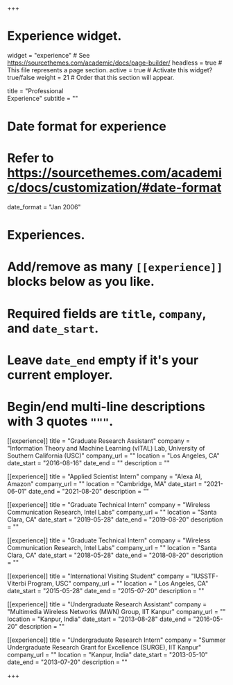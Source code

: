 +++
# Experience widget.
widget = "experience"  # See https://sourcethemes.com/academic/docs/page-builder/
headless = true  # This file represents a page section.
active = true  # Activate this widget? true/false
weight = 21  # Order that this section will appear.

title = "Professional<br>Experience"
subtitle = ""

# Date format for experience
#   Refer to https://sourcethemes.com/academic/docs/customization/#date-format
date_format = "Jan 2006"

# Experiences.
#   Add/remove as many `[[experience]]` blocks below as you like.
#   Required fields are `title`, `company`, and `date_start`.
#   Leave `date_end` empty if it's your current employer.
#   Begin/end multi-line descriptions with 3 quotes `"""`.
[[experience]]
  title = "Graduate Research Assistant"
  company = "Information Theory and Machine Learning (vITAL) Lab, University of Southern California (USC)"
  company_url = ""
  location = "Los Angeles, CA"
  date_start = "2016-08-16"
  date_end = ""
  description = ""

  [[experience]]
  title = "Applied Scientist Intern"
  company = "Alexa AI, Amazon"
  company_url = ""
  location = "Cambridge, MA"
  date_start = "2021-06-01"
  date_end = "2021-08-20"
  description = ""

  [[experience]]
  title = "Graduate Technical Intern"
  company = "Wireless Communication Research, Intel Labs"
  company_url = ""
  location = "Santa Clara, CA"
  date_start = "2019-05-28"
  date_end = "2019-08-20"
  description = ""

  [[experience]]
  title = "Graduate Technical Intern"
  company = "Wireless Communication Research, Intel Labs"
  company_url = ""
  location = "Santa Clara, CA"
  date_start = "2018-05-28"
  date_end = "2018-08-20"
  description = ""

  [[experience]]
  title = "International Visiting Student"
  company = "IUSSTF-Viterbi Program, USC"
  company_url = ""
  location = " Los Angeles, CA"
  date_start = "2015-05-28"
  date_end = "2015-07-20"
  description = ""

  [[experience]]
  title = "Undergraduate Research Assistant"
  company = "Multimedia Wireless Networks (MWN) Group, IIT Kanpur"
  company_url = ""
  location = "Kanpur, India"
  date_start = "2013-08-28"
  date_end = "2016-05-20"
  description = ""

  [[experience]]
  title = "Undergraduate Research Intern"
  company = "Summer Undergraduate Research Grant for Excellence (SURGE), IIT Kanpur"
  company_url = ""
  location = "Kanpur, India"
  date_start = "2013-05-10"
  date_end = "2013-07-20"
  description = ""

+++
